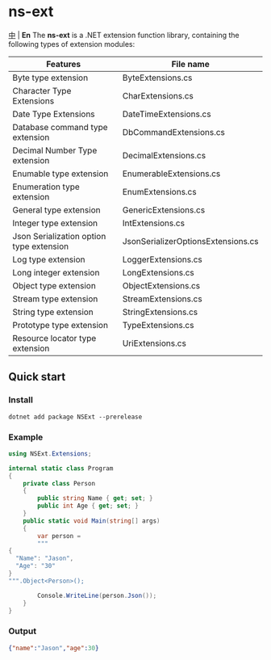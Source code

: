 # ns-ext
[中](README.zh-CN.md) | **En**
The **ns-ext** is a .NET extension function library, containing the following types of extension modules:


| Features | File name |
| -------- | ---------------------------------- |
| Byte type extension | ByteExtensions.cs |
|  Character Type Extensions | CharExtensions.cs |
| Date Type Extensions | DateTimeExtensions.cs |
| Database command type extension | DbCommandExtensions.cs |
| Decimal Number Type extension | DecimalExtensions.cs |
| Enumable type extension | EnumerableExtensions.cs |
| Enumeration type extension | EnumExtensions.cs |
| General type extension | GenericExtensions.cs |
| Integer type extension | IntExtensions.cs |
| Json Serialization option type extension | JsonSerializerOptionsExtensions.cs |
| Log type extension | LoggerExtensions.cs |
| Long integer extension | LongExtensions.cs |
| Object type extension | ObjectExtensions.cs |
| Stream type extension | StreamExtensions.cs |
|  String type extension | StringExtensions.cs |
| Prototype type extension | TypeExtensions.cs |
| Resource locator type extension | UriExtensions.cs |

## Quick start

### Install

```shell
dotnet add package NSExt --prerelease
```

### Example

```c#
using NSExt.Extensions;

internal static class Program
{
    private class Person
    {
        public string Name { get; set; }
        public int Age { get; set; }
    }
    public static void Main(string[] args)
    {
        var person =
        """
{
  "Name": "Jason",
  "Age": "30"
}
""".Object<Person>();

        Console.WriteLine(person.Json());
    }
}
```

### Output

```json
{"name":"Jason","age":30}
```
